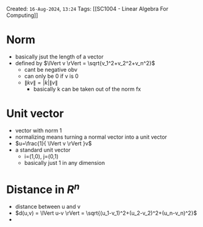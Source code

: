Created: `16-Aug-2024`, `13:24`
Tags: [[SC1004 - Linear Algebra For Computing]]

# Norm
- basically jsut the length of a vector
- defined by $\lVert v \rVert = \sqrt{v_1^2+v_2^2+v_n^2}$
	- cant be negative obv
	- can only be 0 if v is 0
	- $\lVert kv \lVert = \lvert k \lvert \lVert v \rVert$
		- basically k can be taken out of the norm fx

# Unit vector
- vector with norm 1
- normalizing means turning a normal vector into a unit vector
- $u=\frac{1}{ \lVert v \rVert }v$
- a standard unit vector 
	- i=(1,0), j=(0,1)
	- basically just 1 in any dimension

# Distance in $R^n$
- distance between u and v
- $d(u,v) = \lVert u-v \rVert = \sqrt{(u_1-v_1)^2+(u_2-v_2)^2+(u_n-v_n)^2}$
- 
